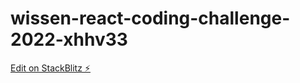 # wissen-react-coding-challenge-2022-xhhv33

[Edit on StackBlitz ⚡️](https://stackblitz.com/edit/wissen-react-coding-challenge-2022-xhhv33)